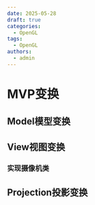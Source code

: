 ```yaml
---
date: 2025-05-28
draft: true
categories: 
  - OpenGL
tags:
  - OpenGL
authors:
  - admin
---
```


# MVP变换

<!-- more -->

## Model模型变换



## View视图变换



### 实现摄像机类

## Projection投影变换





